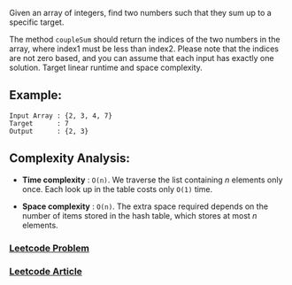 Given an array of integers, find two numbers such that they sum up to a specific target.

The method `coupleSum` should return the indices of the two numbers in the array, where index1 must be less than index2.
Please note that the indices are not zero based, and you can assume that each input has exactly one solution. Target linear runtime and space complexity.

## Example:

```
Input Array : {2, 3, 4, 7}
Target      : 7
Output      : {2, 3}
```

## Complexity Analysis:

- **Time complexity** : `O(n)`. We traverse the list containing *n* elements only once. Each look up in the table costs only `O(1)` time.

- **Space complexity** : `O(n)`. The extra space required depends on the number of items stored in the hash table, which stores at most *n* elements.

### [Leetcode Problem](https://leetcode.com/problems/two-sum/)
### [Leetcode Article](https://leetcode.com/articles/two-sum/)
